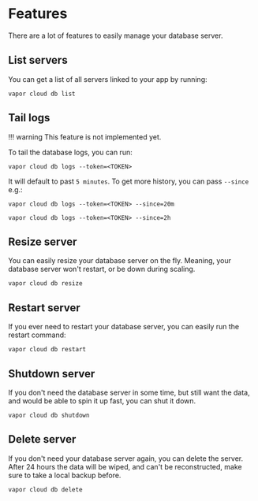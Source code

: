 # Features

There are a lot of features to easily manage your database server.

## List servers

You can get a list of all servers linked to your app by running:

```
vapor cloud db list
```

## Tail logs

!!! warning
    This feature is not implemented yet.

To tail the database logs, you can run:

```
vapor cloud db logs --token=<TOKEN>
```

It will default to past `5 minutes`. To get more history, you can pass `--since` e.g.:

```
vapor cloud db logs --token=<TOKEN> --since=20m

vapor cloud db logs --token=<TOKEN> --since=2h
```

## Resize server

You can easily resize your database server on the fly. Meaning, your database server won't restart, or be down during scaling.

```
vapor cloud db resize
```

## Restart server

If you ever need to restart your database server, you can easily run the restart command:

```
vapor cloud db restart
```

## Shutdown server

If you don't need the database server in some time, but still want the data, and would be able to spin it up fast, you can shut it down.

```
vapor cloud db shutdown
```

## Delete server

If you don't need your database server again, you can delete the server. After 24 hours the data will be wiped, and can't be reconstructed, make sure to take a local backup before.

```
vapor cloud db delete
```
